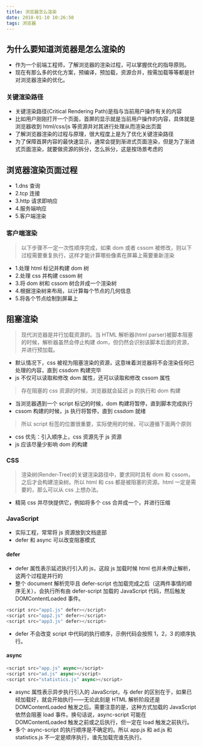 ```yaml
---
title: 浏览器怎么渲染
date: 2018-01-10 10:26:50
tags: 浏览器
---
```


## 为什么要知道浏览器是怎么渲染的

* 作为一个前端工程师，了解浏览器的渲染过程，可以掌握优化的指导原则。
* 现在有那么多的优化方案，预编译，预加载，资源合并，按需加载等等都是针对浏览器渲染的优化。

### 关键渲染路径

* 关键渲染路径(Critical Rendering Path)是指与当前用户操作有关的内容
* 比如用户刚刚打开一个页面，首屏的显示就是当前用户操作的内容，具体就是浏览器收到 html/css/js 等资源并对其进行处理从而渲染出页面
* 了解浏览器渲染的过程与原理，很大程度上是为了优化关键渲染路径
* 为了保障首屏内容的最快速显示，通常会提到渐进式页面渲染，但是为了渐进式页面渲染，就要做资源的拆分，怎么拆分，这是按场景考虑的

## 浏览器渲染页面过程

* 1.dns 查询
* 2.tcp 连接
* 3.http 请求即响应
* 4.服务端响应
* 5.客户端渲染

### 客户端渲染

> 以下步骤不一定一次性顺序完成，如果 dom 或者 cssom 被修改，则以下过程需要重复执行，这样才能计算哪些像素在屏幕上需要重新渲染

* 1.处理 html 标记并构建 dom 树
* 2.处理 css 并构建 cssom 树
* 3.将 dom 树和 cssom 树合并成一个渲染树
* 4.根据渲染树来布局，以计算每个节点的几何信息
* 5.将各个节点绘制到屏幕上

## 阻塞渲染

> 现代浏览器是并行加载资源的。当 HTML 解析器(html parser)被脚本阻塞的时候，解析器虽然会停止构建 dom，但仍然会识别该脚本后面的资源，并进行预加载。

* 默认情况下，css 被视为阻塞渲染的资源，这意味着浏览器将不会渲染任何已处理的内容，直到 cssdom 构建完毕
* js 不仅可以读取和修改 dom 属性，还可以读取和修改 cssom 属性

> 存在阻塞的 css 资源的时候，浏览器就会延迟 js 的执行和 dom 构建

* 当浏览器遇到一个 script 标记的时候，dom 构建将暂停，直到脚本完成执行
* cssom 构建的时候，js 执行将暂停，直到 cssdom 就绪

> 所以 script 标签的位置很重要，实际使用的时候，可以遵循下面两个原则

* css 优先：引入顺序上，css 资源先于 js 资源
* js 应该尽量少影响 dom 的构建

### CSS

> 渲染树(Render-Tree)的关键渲染路径中，要求同时具有 dom 和 cssom，之后才会构建渲染树。所以 html 和 css 都是被阻塞的资源。html 一定是需要的，那么可以从 css 上想办法。

* 精简 css 并尽快提供它，例如将多个 css 合并成一个，并进行压缩

### JavaScript

* 实际工程，常常将 js 资源放到文档底部
* defer 和 async 可以改变阻塞模式

#### defer

* defer 属性表示延迟执行引入的 js，这段 js 加载时候 html 也并未停止解析，这两个过程是并行的
* 整个 document 解析完毕且 defer-script 也加载完成之后（这两件事情的顺序无关），会执行所有由 defer-script 加载的 JavaScript 代码，然后触发 DOMContentLoaded 事件。

```javascript
<script src="app1.js" defer></script>
<script src="app2.js" defer></script>
<script src="app3.js" defer></script>
```

* defer 不会改变 script 中代码的执行顺序，示例代码会按照 1，2，3 的顺序执行。

#### async

```javascript
<script src="app.js" async></script>
<script src="ad.js" async></script>
<script src="statistics.js" async></script>
```

* async 属性表示异步执行引入的 JavaScript，与 defer 的区别在于，如果已经加载好，就会开始执行——无论此刻是 HTML 解析阶段还是 DOMContentLoaded 触发之后。需要注意的是，这种方式加载的 JavaScript 依然会阻塞 load 事件。换句话说，async-script 可能在 DOMContentLoaded 触发之前或之后执行，但一定在 load 触发之前执行。
* 多个 async-script 的执行顺序是不确定的。所以 app.js 和 ad.js 和 statistics.js 不一定是顺序执行，谁先加载完谁先执行。
